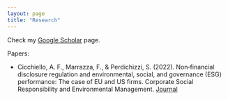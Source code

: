 ```yaml
---
layout: page
title: "Research"
---
```

Check my [Google Scholar](https://scholar.google.com/citations?user=2W6zVasAAAAJ&hl=en) page.

Papers:
- Cicchiello, A. F., Marrazza, F., & Perdichizzi, S. (2022). Non‐financial disclosure regulation and environmental, social, and governance (ESG) performance: The   case of EU and US firms. Corporate Social Responsibility and Environmental Management. [Journal](https://doi.org/10.1002/csr.2408)

